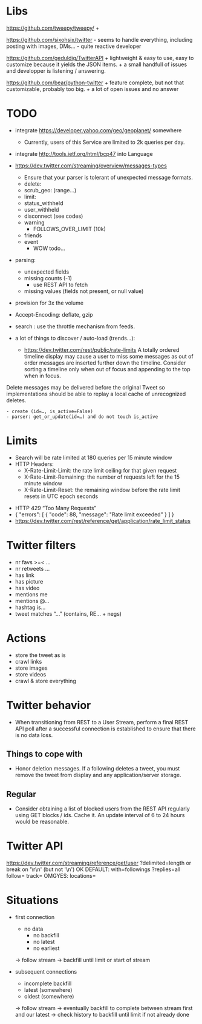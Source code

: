 
# Libs

https://github.com/tweepy/tweepy/
    + 

https://github.com/sixohsix/twitter
    - seems to handle everything, including posting with images, DMs…
    - quite reactive developer  

https://github.com/geduldig/TwitterAPI
    + lightweight & easy to use, easy to customize because it yields the JSON items.
    + a small handfull of issues and developper is listening / answering.

https://github.com/bear/python-twitter
    + feature complete, but not that customizable, probably too big.
    + a lot of open issues and no answer

# TODO

- integrate https://developer.yahoo.com/geo/geoplanet/ somewhere
    + Currently, users of this Service are limited to 2k queries per day.
- integrate http://tools.ietf.org/html/bcp47 into Language
- https://dev.twitter.com/streaming/overview/messages-types
    - Ensure that your parser is tolerant of unexpected message formats.
    - delete:
    - scrub_geo: (range…)
    - limit:
    - status_withheld
    - user_withheld
    - disconnect (see codes)
    - warning
        + FOLLOWS_OVER_LIMIT (10k)
    - friends
    - event
        + WOW todo…
- parsing:
    + unexpected fields
    + missing counts (-1)
        * use REST API to fetch
    + missing values (fields not present, or null value)
- provision for 3x the volume
-  Accept-Encoding: deflate, gzip 

- search : use the throttle mechanism from feeds.
- a lot of things to discover / auto-load (trends…):
    + https://dev.twitter.com/rest/public/rate-limits
A totally ordered timeline display may cause a user to miss some messages as out of order messages are inserted further down the timeline. Consider sorting a timeline only when out of focus and appending to the top when in focus.

Delete messages may be delivered before the original Tweet so implementations should be able to replay a local cache of unrecognized deletes.
    
    - create (id=…, is_active=False)
    - parser: get_or_update(id=…) and do not touch is_active


# Limits

- Search will be rate limited at 180 queries per 15 minute window
- HTTP Headers:
    - X-Rate-Limit-Limit: the rate limit ceiling for that given request
    - X-Rate-Limit-Remaining: the number of requests left for the 15 minute window
    - X-Rate-Limit-Reset: the remaining window before the rate limit resets in UTC epoch seconds
* HTTP 429 “Too Many Requests” 
* { "errors": [ { "code": 88, "message": "Rate limit exceeded" } ] }
* https://dev.twitter.com/rest/reference/get/application/rate_limit_status


# Twitter filters

- nr favs >=< …
- nr retweets …
- has link
- has picture
- has video
- mentions me
- mentions @…
- hashtag is…
- tweet matches “…” (contains, RE… + negs)


# Actions

- store the tweet as is
- crawl links
- store images
- store videos
- crawl & store everything


# Twitter behavior

- When transitioning from REST to a User Stream, perform a final REST API poll after a successful connection is established to ensure that there is no data loss.

## Things to cope with

- Honor deletion messages. If a following deletes a tweet, you must remove the tweet from display and any application/server storage.


## Regular

- Consider obtaining a list of blocked users from the REST API regularly using GET blocks / ids. Cache it. An update interval of 6 to 24 hours would be reasonable.


# Twitter API

https://dev.twitter.com/streaming/reference/get/user
?delimited=length or break on '\r\n' (but not '\n')
OK DEFAULT: with=followings
?replies=all
follow=
track=
OMGYES: locations=


# Situations

- first connection
    + no data
        + no backfill
        + no latest
        + no earliest

    → follow stream
    → backfill until limit or start of stream

- subsequent connections
    + incomplete backfill
    + latest (somewhere)
    + oldest (somewhere)

    → follow stream
    → eventually backfill to complete between stream first and our latest
    → check history to backfill until limit if not already done
